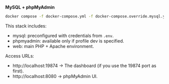 **MySQL + phpMyAdmin**

```bash
docker compose -f docker-compose.yml -f docker-compose.override.mysql.yml --profile dev up
```

This stack includes:

- mysql: preconfigured with credentials from `.env`.
- phpmyadmin: available only if profile dev is specified.
- web: main PHP + Apache environment.

Access URLs:

- http://localhost:19874 -> The dashboard (if you use the 19874 port as first).
- http://localhost:8080 -> phpMyAdmin UI.